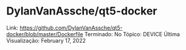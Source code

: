 # DylanVanAssche/qt5-docker

Link: https://github.com/DylanVanAssche/qt5-docker/blob/master/Dockerfile
Terminado: No
Tópico: DEVICE
Última Visualização: February 17, 2022